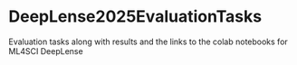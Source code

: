 # DeepLense2025EvaluationTasks
Evaluation tasks along with results and the links to the colab notebooks for ML4SCI DeepLense 
